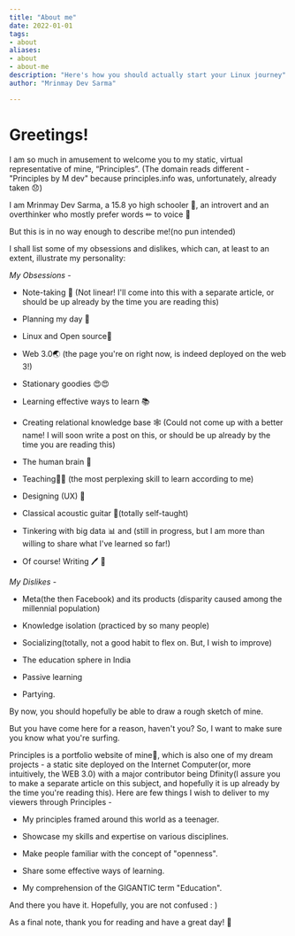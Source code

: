 ```yaml
---
title: "About me" 
date: 2022-01-01
tags: 
- about
aliases:
- about
- about-me	
description: "Here's how you should actually start your Linux journey"
author: "Mrinmay Dev Sarma"

---
```

# Greetings!

I am so much in amusement to welcome you to my static, virtual representative of mine, “Principles”. (The domain reads different -"Principles by M dev" because principles.info was, unfortunately, already taken 😞)

I am Mrinmay Dev Sarma, a 15.8 yo high schooler 🎒, an introvert and an overthinker who mostly prefer words ✏ to voice 🎤

But this is in no way enough to describe me!(no pun intended)

I shall list some of my obsessions and dislikes, which can, at least to an extent, illustrate my personality:

_My Obsessions_ -

-   Note-taking 📖 (Not linear! I'll come into this with a separate article, or should be up already by the time you are reading this)
    
-   Planning my day 🌱
    
-   Linux and Open source🐧
    
-   Web 3.0🌏 (the page you're on right now, is indeed deployed on the web 3!)
    
-   Stationary goodies 😍😍
    
-   Learning effective ways to learn 📚
    
-   Creating relational knowledge base  🕸 (Could not come up with a better name! I will soon write a post on this, or should be up already by the time you are reading this)
    
-   The human brain 🧠
    
-   Teaching👨🏫 (the most perplexing skill to learn according to me)
    
-   Designing (UX) 🎨
    
-   Classical acoustic guitar 🎸(totally self-taught)
    
-   Tinkering with big data 📊 and (still in progress, but I am more than willing to share what I've learned so far!)
    
-   Of course! Writing 🖊️
 📖
    

_My Dislikes_ -

-   Meta(the then Facebook) and its products (disparity caused among the millennial population)
    
-   Knowledge isolation (practiced by so many people)
    
-   Socializing(totally, not a good habit to flex on. But, I wish to improve)
    
-   The education sphere in India
    
-   Passive learning
    
-   Partying.
    

By now, you should hopefully be able to draw a rough sketch of mine.

But you have come here for a reason, haven't you? So, I want to make sure you know what you're surfing.

Principles is a portfolio website of mine🙂, which is also one of my dream projects - a static site deployed on the Internet Computer(or, more intuitively, the WEB 3.0) with a major contributor being Dfinity(I assure you to make a separate article on this subject, and hopefully it is up already by the time you're reading this). Here are few things I wish to deliver to my viewers through Principles -

-   My principles framed around this world as a teenager.
    
-   Showcase my skills and expertise on various disciplines.
    
-   Make people familiar with the concept of "openness".
    
-   Share some effective ways of learning.
    
-   My comprehension of the GIGANTIC term "Education".
    

And there you have it. Hopefully, you are not confused : )

As a final note, thank you for reading and have a great day! 🌟
